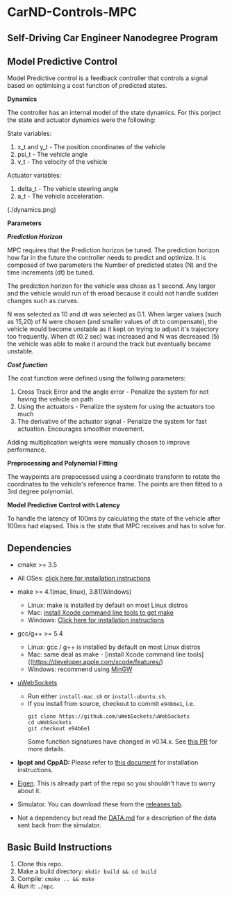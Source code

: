 # CarND-Controls-MPC
Self-Driving Car Engineer Nanodegree Program
---
## Model Predictive Control

Model Predictive control is a feedback controller that controls a signal based on optimising a cost function of predicted states.

**Dynamics**

The controller has an internal model of the state dynamics. For this porject the state and actuator dynamics were the following:

State variables: 

1. x_t and y_t - The position coordinates of the vehicle
2. psi_t - The vehicle angle
3. v_t - The velocity of the vehicle

Actuator variables:

1. delta_t - The vehicle steering angle
2. a_t - The vehicle acceleration. 

(./dynamics.png)

**Parameters**

***Prediction Horizon***

MPC requires that the Prediction horizon be tuned. The prediction horizon how far in the future the controller needs to predict and optimize. It is composed of two parameters the Number of predicted states (N) and the time increments (dt) be tuned. 

The prediction horizon for the vehicle was chose as 1 second. Any larger and the vehicle would run of th eroad because it could not handle sudden changes such as curves. 

N was selected as 10 and dt was selected as 0.1. When larger values (such as 15,20) of N were chosen (and smaller values of dt to compensate), the vehicle would become unstable as it kept on trying to adjust it's trajectory too frequently. 
When dt (0.2 sec) was increased and N was decreased (5) the vehicle was able to make it around the track but eventually became unstable.

***Cost function***

The cost function were defined using the follwing parameters:

1. Cross Track Error and the angle error - Penalize the system for not having the vehicle on path
2. Using the actuators - Penalize the system for using the actuators too much
3. The derivative of the actuator signal - Penalize the system for fast actuation. Encourages smoother movement.

Adding multiplication weights were manually chosen to improve performance. 

**Preprocessing and Polynomial Fitting**

The waypoints are prepocessed using a coordinate transform to rotate the coordinates to the vehicle's reference frame.
The points are then fitted to a 3rd degree polynomial.

**Model Predictive Control with Latency**

To handle the latency of 100ms by calculating the state of the vehicle after 100ms had elapsed. This is the state that MPC receives and has to solve for.


## Dependencies

* cmake >= 3.5
 * All OSes: [click here for installation instructions](https://cmake.org/install/)
* make >= 4.1(mac, linux), 3.81(Windows)
  * Linux: make is installed by default on most Linux distros
  * Mac: [install Xcode command line tools to get make](https://developer.apple.com/xcode/features/)
  * Windows: [Click here for installation instructions](http://gnuwin32.sourceforge.net/packages/make.htm)
* gcc/g++ >= 5.4
  * Linux: gcc / g++ is installed by default on most Linux distros
  * Mac: same deal as make - [install Xcode command line tools]((https://developer.apple.com/xcode/features/)
  * Windows: recommend using [MinGW](http://www.mingw.org/)
* [uWebSockets](https://github.com/uWebSockets/uWebSockets)
  * Run either `install-mac.sh` or `install-ubuntu.sh`.
  * If you install from source, checkout to commit `e94b6e1`, i.e.
    ```
    git clone https://github.com/uWebSockets/uWebSockets
    cd uWebSockets
    git checkout e94b6e1
    ```
    Some function signatures have changed in v0.14.x. See [this PR](https://github.com/udacity/CarND-MPC-Project/pull/3) for more details.

* **Ipopt and CppAD:** Please refer to [this document](https://github.com/udacity/CarND-MPC-Project/blob/master/install_Ipopt_CppAD.md) for installation instructions.
* [Eigen](http://eigen.tuxfamily.org/index.php?title=Main_Page). This is already part of the repo so you shouldn't have to worry about it.
* Simulator. You can download these from the [releases tab](https://github.com/udacity/self-driving-car-sim/releases).
* Not a dependency but read the [DATA.md](./DATA.md) for a description of the data sent back from the simulator.


## Basic Build Instructions

1. Clone this repo.
2. Make a build directory: `mkdir build && cd build`
3. Compile: `cmake .. && make`
4. Run it: `./mpc`.